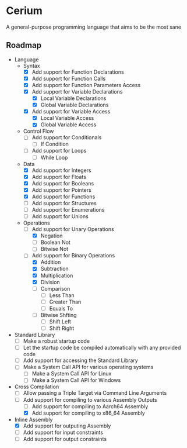 # Cerium

A general-purpose programming language that aims to be the most sane

## Roadmap

- Language
    - Syntax 
        - [x] Add support for Function Declarations
        - [x] Add support for Function Calls
        - [x] Add support for Function Parameters Access
        - [x] Add support for Variable Declarations
            - [x] Local Variable Declarations
            - [x] Global Variable Declarations
        - [x] Add support for Variable Access
            - [x] Local Variable Access
            - [x] Global Variable Access

    - Control Flow
        - [ ] Add support for Conditionals
            - [ ] If Condition 
        - [ ] Add support for Loops
            - [ ] While Loop

    - Data 
        - [x] Add support for Integers
        - [x] Add support for Floats
        - [x] Add support for Booleans 
        - [x] Add support for Pointers
        - [x] Add support for Functions
        - [ ] Add support for Structures
        - [ ] Add support for Enumerations 
        - [ ] Add support for Unions 

    - Operations
        - [ ] Add support for Unary Operations
            - [x] Negation
            - [ ] Boolean Not
            - [ ] Bitwise Not
        - [ ] Add support for Binary Operations
            - [x] Addition
            - [x] Subtraction
            - [x] Multiplication
            - [x] Division
            - [ ] Comparison
                - [ ] Less Than
                - [ ] Greater Than
                - [ ] Equals To
            - [ ] Bitwise Shfting
                - [ ] Shift Left 
                - [ ] Shift Right 

- Standard Library
    - [ ] Make a robust startup code
    - [ ] Let the startup code be compiled automatically with any provided code
    - [ ] Add support for accessing the Standard Library
    - [ ] Make a System Call API for various operating systems
        - [ ] Make a System Call API for Linux
        - [ ] Make a System Call API for Windows

- Cross Compilation
    - [ ] Allow passing a Triple Target via Command Line Arguments
    - [ ] Add support for compiling to various Assembly Outputs
        - [ ] Add support for compiling to Aarch64 Assembly
        - [x] Add support for compiling to x86_64 Assembly

- Inline Assembly
    - [x] Add support for outputing Assembly
    - [ ] Add support for input constraints
    - [ ] Add support for output constraints
